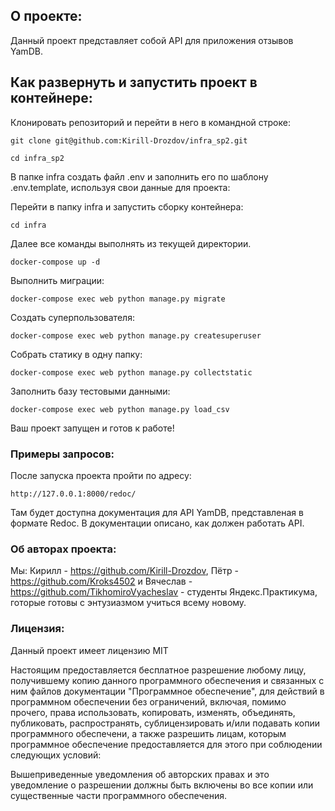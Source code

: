 ## О проекте:

Данный проект представляет собой API для приложения отзывов YamDB.

## Как развернуть и запустить проект в контейнере:

Клонировать репозиторий и перейти в него в командной строке:

```
git clone git@github.com:Kirill-Drozdov/infra_sp2.git
```

```
cd infra_sp2
```

В папке infra создать файл .env и заполнить его по шаблону .env.template,
используя свои данные для проекта:


Перейти в папку infra и запустить сборку контейнера:

```
cd infra
```

Далее все команды выполнять из текущей директории.

```
docker-compose up -d
```

Выполнить миграции:

```
docker-compose exec web python manage.py migrate
```

Создать суперпользователя:

```
docker-compose exec web python manage.py createsuperuser
```

Собрать статику в одну папку:

```
docker-compose exec web python manage.py collectstatic
```

Заполнить базу тестовыми данными:

```
docker-compose exec web python manage.py load_csv
```

Ваш проект запущен и готов к работе!


### Примеры запросов:

После запуска проекта пройти по адресу:

```
http://127.0.0.1:8000/redoc/

```
Там будет доступна документация для API YamDB,
представленая в формате Redoc.
В документации описано, как должен работать API.


### Об авторах проекта:
Мы: Кирилл - https://github.com/Kirill-Drozdov,
Пётр - https://github.com/Kroks4502
и Вячеслав - https://github.com/TikhomiroVyacheslav -
студенты Яндекс.Практикума, готорые готовы с энтузиазмом учиться всему новому.


### Лицензия:

Данный проект имеет лицензию MIT

Настоящим предоставляется бесплатное разрешение любому лицу, получившему
копию данного программного обеспечения и связанных с ним файлов документации
"Программное обеспечение", для действий в программном обеспечении без ограничений, включая,
помимо прочего, права использовать, копировать, изменять, объединять, публиковать,
распространять, сублицензировать и/или подавать копии программного обеспечени, а
также разрешить лицам, которым программное обеспечение предоставляется для этого при 
соблюдении следующих условий:

Вышеприведенные уведомления об авторских правах и это уведомление о разрешении должны быть включены во все
копии или существенные части программного обеспечения.
